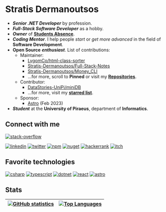 # Stratis Dermanoutsos

<!-- markdownlint-disable MD033 -->

- ***Senior .NET Developer*** by profession.
- ***Full-Stack Software Developer*** as a hobby.
- ***Owner*** of [**Students Absence**](https://github.com/Students-Absences).
- ***Coding Mentor***. I help people *start* or *get more advanced* in the field of **Software Development**.
- **Open Source** ***enthusiast***. List of contributions:
  - Maintainer:
    - [LygomCo/html-class-sorter](https://github.com/LygomCo/html-class-sorter)
    - [Stratis-Dermanoutsos/Full-Stack-Notes](https://github.com/Stratis-Dermanoutsos/Full-Stack-Notes)
    - [Stratis-Dermanoutsos/Money_CLI](https://github.com/Stratis-Dermanoutsos/Money_CLI)
    - ...for more, scroll to **Pinned** or visit my [**Repositories**](https://github.com/Stratis-Dermanoutsos?tab=repositories).
  - Contributor:
    - [DataStories-UniPi/miniDB](https://github.com/DataStories-UniPi/miniDB)
    - ...for more, visit my [**starred list**](https://github.com/stars/Stratis-Dermanoutsos/lists/is-contributing).
  - Sponsor:
    - [Astro](https://github.com/withastro) (Feb 2023)
- ***Student*** at the **University of Piraeus**, department of **Informatics**.

## Connect with me

[![stack-overflow](https://stackexchange.com/users/flair/18133102.png?theme=dark)](https://stackoverflow.com/users/13187980/stratis-dermanoutsos)

<!-- [![stack-overflow](https://img.shields.io/badge/Stack_Overflow-FE7A16?style=for-the-badge&logo=stack-overflow&logoColor=white)](https://stackoverflow.com/users/13187980/stratis-dermanoutsos) -->
[![linkedin](https://img.shields.io/badge/LinkedIn-0077B5?style=for-the-badge&logo=linkedin&logoColor=white)](https://www.linkedin.com/in/stratis-dermanoutsos/)
[![twitter](https://img.shields.io/badge/Twitter-1DA1F2?style=for-the-badge&logo=twitter&logoColor=white)](https://twitter.com/stratis_derm)
[![npm](https://img.shields.io/badge/npm-CB3837?style=for-the-badge&logo=npm&logoColor=white)](https://www.npmjs.com/~stratis_derm)
[![nuget](https://img.shields.io/badge/NuGet-004880?style=for-the-badge&logo=nuget&logoColor=white)](https://www.nuget.org/profiles/StratisDermanoutsos)
[![hackerrank](https://img.shields.io/badge/-Hackerrank-2EC866?style=for-the-badge&logo=HackerRank&logoColor=white)](https://www.hackerrank.com/stratis_dermano1)
[![itch](https://img.shields.io/badge/Itch.io-FA5C5C?style=for-the-badge&logo=itchdotio&logoColor=white)](https://stratis-derm.itch.io)

## Favorite technologies

[![csharp](https://img.shields.io/badge/C%23-239120?style=for-the-badge&logo=c-sharp&logoColor=white)](https://github.com/dotnet/csharplang)
[![typescript](https://img.shields.io/badge/TypeScript-007ACC?style=for-the-badge&logo=typescript&logoColor=white)](https://github.com/microsoft/TypeScript)
[![dotnet](https://img.shields.io/badge/.NET-5C2D91?style=for-the-badge&logo=dotnet&logoColor=white)](https://github.com/dotnet)
[![react](https://img.shields.io/badge/React-20232A?style=for-the-badge&logo=react&logoColor=61DAFB)](https://github.com/facebook/react)
[![astro](https://img.shields.io/badge/Astro-0C1222?style=for-the-badge&logo=astro&logoColor=FDFDFE)](https://astro.build)

## Stats

| [![GitHub statistics](https://github-readme-stats-stratis-dermanoutsos.vercel.app/api?username=Stratis-Dermanoutsos&show_icons=true&theme=tokyonight&hide_border=true&count_private=true)](https://github.com/Stratis-Dermanoutsos/github-readme-stats) | [![Top Languages](https://github-readme-stats-stratis-dermanoutsos.vercel.app/api/top-langs/?username=Stratis-Dermanoutsos&layout=compact&theme=tokyonight&hide_border=true&hide=c%2B%2B,ruby,markdown,scss,css,html&count_private=true)](https://github.com/Stratis-Dermanoutsos/github-readme-stats) |
| --- | --- |

<img src="https://komarev.com/ghpvc/?username=Stratis-Dermanoutsos" width="0" height="0" />
